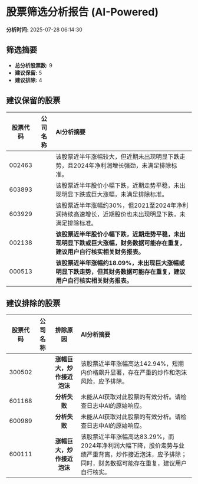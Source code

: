 # 股票筛选分析报告 (AI-Powered)

**分析时间:** 2025-07-28 06:14:30

## 筛选摘要

- **总分析股票数:** 9
- **建议保留:** 5
- **建议排除:** 4

## 建议保留的股票

| 股票代码 | 公司名称 | AI分析摘要 |
|:---:|:---:|:---|
| 002463 |  | 该股票近半年涨幅较大，但近期未出现明显下跌走势，且2024年净利润增长强劲，未满足排除标准。 |
| 603893 |  | 该股票近半年股价小幅下跌，近期走势平稳，未出现明显下跌或巨大涨幅，未满足排除标准。 |
| 603929 |  | 该股票近半年涨幅约30%，但2021至2024年净利润持续高速增长，近期股价也未出现明显下跌，未满足排除标准。 |
| 002138 |  | **该股票近半年股价小幅下跌，近期走势平稳，未出现明显下跌或巨大涨幅，财务数据可能存在重复，建议用户自行核实相关财务报表。** |
| 000513 |  | **该股票近半年涨幅约18.09%，未出现巨大涨幅或明显下跌走势，但其财务数据可能存在重复，建议用户自行核实相关财务报表。** |

## 建议排除的股票

| 股票代码 | 公司名称 | 排除原因 | AI分析摘要 |
|:---:|:---:|:---:|:---|
| 300502 |  | **涨幅巨大，炒作接近泡沫** | 该股票近半年涨幅高达142.94%，短期内价格飙升显著，存在严重的炒作和泡沫风险，应予排除。 |
| 601168 |  | **分析失败** | 未能从AI获取对此股票的有效分析。请检查日志中AI的原始响应。 |
| 600989 |  | **分析失败** | 未能从AI获取对此股票的有效分析。请检查日志中AI的原始响应。 |
| 600111 |  | **涨幅巨大，炒作接近泡沫** | 该股票近半年涨幅高达83.29%，而2024年净利润大幅下降，股价走势与业绩严重背离，炒作接近泡沫，应予排除；同时，财务数据可能存在重复，建议用户自行核实。 |
